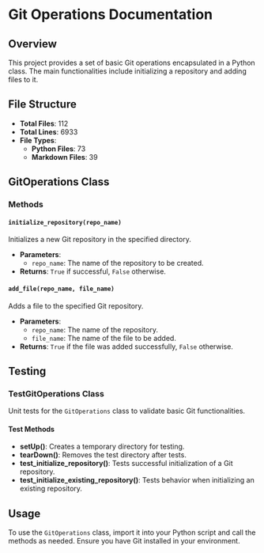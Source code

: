 # Git Operations Documentation

## Overview
This project provides a set of basic Git operations encapsulated in a Python class. The main functionalities include initializing a repository and adding files to it.

## File Structure
- **Total Files**: 112
- **Total Lines**: 6933
- **File Types**:
  - **Python Files**: 73
  - **Markdown Files**: 39

## GitOperations Class

### Methods

#### `initialize_repository(repo_name)`
Initializes a new Git repository in the specified directory.

- **Parameters**:
  - `repo_name`: The name of the repository to be created.
- **Returns**: `True` if successful, `False` otherwise.

#### `add_file(repo_name, file_name)`
Adds a file to the specified Git repository.

- **Parameters**:
  - `repo_name`: The name of the repository.
  - `file_name`: The name of the file to be added.
- **Returns**: `True` if the file was added successfully, `False` otherwise.

## Testing

### TestGitOperations Class
Unit tests for the `GitOperations` class to validate basic Git functionalities.

#### Test Methods

- **setUp()**: Creates a temporary directory for testing.
- **tearDown()**: Removes the test directory after tests.
- **test_initialize_repository()**: Tests successful initialization of a Git repository.
- **test_initialize_existing_repository()**: Tests behavior when initializing an existing repository.

## Usage
To use the `GitOperations` class, import it into your Python script and call the methods as needed. Ensure you have Git installed in your environment.